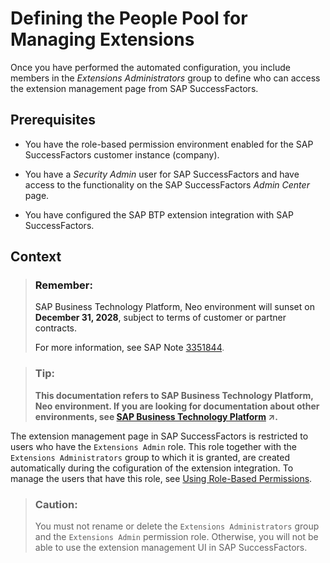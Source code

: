 <!-- loioccd49f261d664ea4a0e8e18cdf44ddd4 -->

# Defining the People Pool for Managing Extensions

Once you have performed the automated configuration, you include members in the *Extensions Administrators* group to define who can access the extension management page from SAP SuccessFactors.



## Prerequisites

-   You have the role-based permission environment enabled for the SAP SuccessFactors customer instance \(company\).

-   You have a *Security Admin* user for SAP SuccessFactors and have access to the functionality on the SAP SuccessFactors *Admin Center* page.
-   You have configured the SAP BTP extension integration with SAP SuccessFactors.



<a name="loioccd49f261d664ea4a0e8e18cdf44ddd4__context_dd4_hh3_d2b"/>

## Context

> ### Remember:  
> SAP Business Technology Platform, Neo environment will sunset on **December 31, 2028**, subject to terms of customer or partner contracts.
> 
> For more information, see SAP Note [3351844](https://me.sap.com/notes/3351844).

> ### Tip:  
> **This documentation refers to SAP Business Technology Platform, Neo environment. If you are looking for documentation about other environments, see [SAP Business Technology Platform](https://help.sap.com/viewer/65de2977205c403bbc107264b8eccf4b/Cloud/en-US/6a2c1ab5a31b4ed9a2ce17a5329e1dd8.html "SAP Business Technology Platform (SAP BTP) is an integrated offering comprised of the following technology portfolios: application development; process automation; integration; data, analytics, and enterprise planning; artificial intelligence. The platform offers users the ability to turn data into business value, compose end-to-end business processes, connect entire IT landscapes, and personalize, build and extend SAP applications. This reduces the overall total cost of ownership maintaining SAP landscapes and third-party software across end-to-end business processes.") :arrow_upper_right:.**

The extension management page in SAP SuccessFactors is restricted to users who have the `Extensions Admin` role. This role together with the `Extensions Administrators` group to which it is granted, are created automatically during the cofiguration of the extension integration. To manage the users that have this role, see [Using Role-Based Permissions](https://help.sap.com/viewer/b569eee64d3f4159b2b5272ba7d6b127/LATEST/en-US/c7591a6c4e8e4ea6be131330a54dca3e.html).

> ### Caution:  
> You must not rename or delete the `Extensions Administrators` group and the `Extensions Admin` permission role. Otherwise, you will not be able to use the extension management UI in SAP SuccessFactors.

